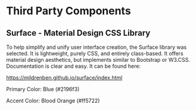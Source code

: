 
# Third Party Components

## Surface - Material Design CSS Library

To help simplify and unify user interface creation, the Surface library was selected. It is lightweight, purely CSS, and entirely class-based. It offers material design aesthetics, but implements similar to Bootstrap or W3.CSS. Documentation is clear and easy. It can be found here:

https://mildrenben.github.io/surface/index.html

Primary Color: Blue (#2196f3)

Accent Color: Blood Orange (#ff5722)
